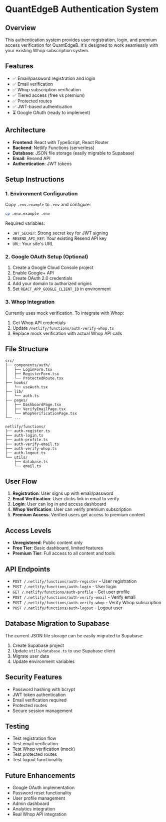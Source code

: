 # QuantEdgeB Authentication System

## Overview
This authentication system provides user registration, login, and premium access verification for QuantEdgeB. It's designed to work seamlessly with your existing Whop subscription system.

## Features
- ✅ Email/password registration and login
- ✅ Email verification
- ✅ Whop subscription verification
- ✅ Tiered access (free vs premium)
- ✅ Protected routes
- ✅ JWT-based authentication
- ⏳ Google OAuth (ready to implement)

## Architecture
- **Frontend**: React with TypeScript, React Router
- **Backend**: Netlify Functions (serverless)
- **Database**: JSON file storage (easily migrable to Supabase)
- **Email**: Resend API
- **Authentication**: JWT tokens

## Setup Instructions

### 1. Environment Configuration
Copy `.env.example` to `.env` and configure:

```bash
cp .env.example .env
```

Required variables:
- `JWT_SECRET`: Strong secret key for JWT signing
- `RESEND_API_KEY`: Your existing Resend API key
- `URL`: Your site's URL

### 2. Google OAuth Setup (Optional)
1. Create a Google Cloud Console project
2. Enable Google+ API
3. Create OAuth 2.0 credentials
4. Add your domain to authorized origins
5. Set `REACT_APP_GOOGLE_CLIENT_ID` in environment

### 3. Whop Integration
Currently uses mock verification. To integrate with Whop:
1. Get Whop API credentials
2. Update `/netlify/functions/auth-verify-whop.ts`
3. Replace mock verification with actual Whop API calls

## File Structure
```
src/
├── components/auth/
│   ├── LoginForm.tsx
│   ├── RegisterForm.tsx
│   └── ProtectedRoute.tsx
├── hooks/
│   └── useAuth.tsx
├── lib/
│   └── auth.ts
├── pages/
│   ├── DashboardPage.tsx
│   ├── VerifyEmailPage.tsx
│   └── WhopVerificationPage.tsx
└── ...

netlify/functions/
├── auth-register.ts
├── auth-login.ts
├── auth-profile.ts
├── auth-verify-email.ts
├── auth-verify-whop.ts
├── auth-logout.ts
└── utils/
    ├── database.ts
    └── email.ts
```

## User Flow
1. **Registration**: User signs up with email/password
2. **Email Verification**: User clicks link in email to verify
3. **Login**: User can log in and access dashboard
4. **Whop Verification**: User can verify premium subscription
5. **Premium Access**: Verified users get access to premium content

## Access Levels
- **Unregistered**: Public content only
- **Free Tier**: Basic dashboard, limited features
- **Premium Tier**: Full access to all content and tools

## API Endpoints
- `POST /.netlify/functions/auth-register` - User registration
- `POST /.netlify/functions/auth-login` - User login
- `GET /.netlify/functions/auth-profile` - Get user profile
- `POST /.netlify/functions/auth-verify-email` - Verify email
- `POST /.netlify/functions/auth-verify-whop` - Verify Whop subscription
- `POST /.netlify/functions/auth-logout` - Logout user

## Database Migration to Supabase
The current JSON file storage can be easily migrated to Supabase:

1. Create Supabase project
2. Update `utils/database.ts` to use Supabase client
3. Migrate user data
4. Update environment variables

## Security Features
- Password hashing with bcrypt
- JWT token authentication
- Email verification required
- Protected routes
- Secure session management

## Testing
- Test registration flow
- Test email verification
- Test Whop verification (mock)
- Test protected routes
- Test logout functionality

## Future Enhancements
- Google OAuth implementation
- Password reset functionality
- User profile management
- Admin dashboard
- Analytics integration
- Real Whop API integration